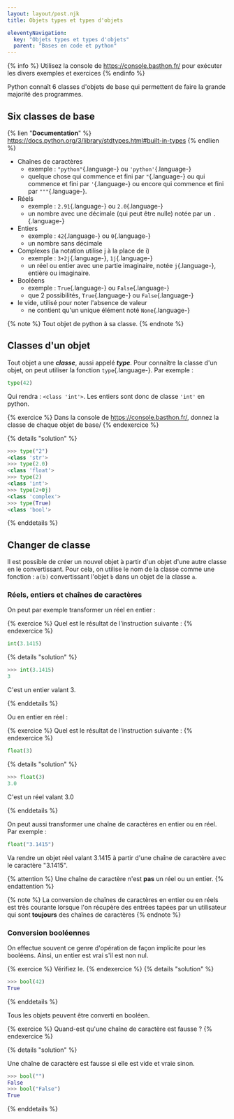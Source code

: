 ```yaml
---
layout: layout/post.njk 
title: Objets types et types d'objets

eleventyNavigation:
  key: "Objets types et types d'objets"
  parent: "Bases en code et python"
---
```


{% info %}
Utilisez la console de <https://console.basthon.fr/> pour exécuter les divers exemples et exercices
{% endinfo %}

<!-- début résumé -->

Python connaît 6 classes d'objets de base qui permettent de faire la grande majorité des programmes.

<!-- end résumé -->

## Six classes de base

{% lien "**Documentation**" %}
<https://docs.python.org/3/library/stdtypes.html#built-in-types>
{% endlien %}

* Chaînes de caractères
  * exemple : `"python"`{.language-} ou `'python'`{.language-}
  * quelque chose qui commence et fini par `"`{.language-} ou qui commence et fini par `'`{.language-} ou encore qui commence et fini par `"""`{.language-}.
* Réels
  * exemple : `2.91`{.language-} ou `2.0`{.language-}
  * un nombre avec une décimale (qui peut être nulle) notée par un `.`{.language-}
* Entiers
  * exemple : `42`{.language-} ou `0`{.language-}
  * un nombre sans décimale
* Complexes (la notation utilise j à la place de i)
  * exemple : `3+2j`{.language-}, `1j`{.language-}
  * un réel ou entier avec une partie imaginaire, notée `j`{.language-}, entière ou imaginaire.
* Booléens
  * exemple : `True`{.language-} ou `False`{.language-}
  * que 2 possibilités, `True`{.language-} ou `False`{.language-}
* le vide, utilisé pour noter l'absence de valeur
  * ne contient qu'un unique élément noté `None`{.language-}

{% note %}
Tout objet de python à sa classe.
{% endnote %}

## Classes d'un objet

Tout objet a une ***classe***, aussi appelé ***type***. Pour connaître la classe d'un objet, on peut utiliser la fonction `type`{.language-}. Par exemple :

```python
type(42) 
```

Qui rendra :  `<class 'int'>`. Les entiers sont donc de classe `'int'` en python.

{% exercice %}
Dans la console de <https://console.basthon.fr/>, donnez la classe de chaque objet de base/
{% endexercice %}

{% details "solution" %}

```python
>>> type("2")
<class 'str'>
>>> type(2.0)
<class 'float'>
>>> type(2)
<class 'int'>
>>> type(2+0j)
<class 'complex'>
>>> type(True)
<class 'bool'>
```

{% enddetails %}

## Changer de classe

Il est possible de créer un nouvel objet à partir d'un objet d'une autre classe en le convertissant. Pour cela, on utilise le nom de la classe comme une fonction : `a(b)` convertissant l'objet `b` dans un objet de la classe `a`.

### Réels, entiers et chaînes de caractères

On peut par exemple transformer un réel en entier :

{% exercice %}
Quel est le résultat de l'instruction suivante :
{% endexercice %}

```python
int(3.1415)
```

{% details "solution" %}

```python
>>> int(3.1415)
3
```

C'est un entier valant 3.

{% enddetails %}

Ou en entier en réel :

{% exercice %}
Quel est le résultat de l'instruction suivante :
{% endexercice %}

```python
float(3)
```

{% details "solution" %}

```python
>>> float(3)
3.0
```

C'est un réel valant 3.0

{% enddetails %}

On peut aussi transformer une chaîne de caractères en entier ou en réel. Par exemple :

```python
float("3.1415")
```

Va rendre un objet réel valant 3.1415 à partir d'une chaîne de caractère avec le caractère "3.1415".

{% attention %}
Une chaîne de caractère n'est **pas** un réel ou un entier.
{% endattention %}

{% note %}
La conversion de chaînes de caractères en entier ou en réels est très courante lorsque l'on récupère des entrées tapées par un utilisateur qui sont **toujours** des chaînes de caractères
{% endnote %}

### Conversion booléennes

On effectue souvent ce genre d'opération de façon implicite pour les booléens. Ainsi, un entier est vrai s'il est non nul.

{% exercice %}
Vérifiez le.
{% endexercice %}
{% details "solution" %}

```python
>>> bool(42)
True
```

{% enddetails %}

Tous les objets peuvent être converti en booléen.

{% exercice %}
Quand-est qu'une chaîne de caractère est fausse ?
{% endexercice %}

{% details "solution" %}

Une chaîne de caractère est fausse si elle est vide et vraie sinon.

```python
>>> bool("")
False
>>> bool("False")
True
```

{% enddetails %}
